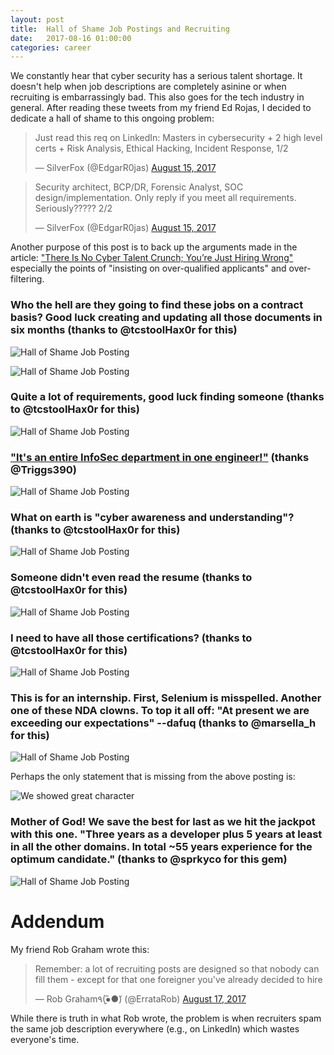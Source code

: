 ```yaml
---
layout: post
title:  Hall of Shame Job Postings and Recruiting
date:   2017-08-16 01:00:00
categories: career
---
```


We constantly hear that cyber security has a serious talent shortage.  It doesn't help when job descriptions are completely asinine or when recruiting is embarrassingly bad.  This also goes for the tech industry in general.  After reading these tweets from my friend Ed Rojas, I decided to dedicate a hall of shame to this ongoing problem:

<blockquote class="twitter-tweet" data-lang="en"><p lang="en" dir="ltr">Just read this req on LinkedIn: Masters in cybersecurity + 2 high level certs + Risk Analysis, Ethical Hacking, Incident Response, 1/2</p>&mdash; SilverFox (@EdgarR0jas) <a href="https://twitter.com/EdgarR0jas/status/897529699290800128">August 15, 2017</a></blockquote>

<blockquote class="twitter-tweet" data-lang="en"><p lang="en" dir="ltr">Security architect, BCP/DR, Forensic Analyst, SOC design/implementation. Only reply if you meet all requirements. Seriously????? 2/2</p>&mdash; SilverFox (@EdgarR0jas) <a href="https://twitter.com/EdgarR0jas/status/897529959656194048">August 15, 2017</a></blockquote>

Another purpose of this post is to back up the arguments made in the article: ["There Is No Cyber Talent Crunch; You’re Just Hiring Wrong"](https://www.tripwire.com/state-of-security/risk-based-security-for-executives/connecting-security-to-the-business/there-is-no-cyber-talent-crunch-youre-just-hiring-wrong/) especially the points of "insisting on over-qualified applicants" and over-filtering.

### Who the hell are they going to find these jobs on a contract basis? Good luck creating and updating all those documents in six months (thanks to @tcstoolHax0r for this)

![Hall of Shame Job Posting](/images/hos_002.jpg)

![Hall of Shame Job Posting](/images/hos_006.jpg)

### Quite a lot of requirements, good luck finding someone (thanks to @tcstoolHax0r for this)

![Hall of Shame Job Posting](/images/hos_004.jpg)

### ["It's an entire InfoSec department in one engineer!"](https://twitter.com/Triggs390/status/898023922075140096) (thanks @Triggs390)

![Hall of Shame Job Posting](/images/hos_003.jpg)

### What on earth is "cyber awareness and understanding"? (thanks to @tcstoolHax0r for this)

![Hall of Shame Job Posting](/images/hos_005.jpg)

### Someone didn't even read the resume (thanks to @tcstoolHax0r for this)

![Hall of Shame Job Posting](/images/hos_008.jpg)

### I need to have all those certifications? (thanks to @tcstoolHax0r for this)

![Hall of Shame Job Posting](/images/hos_001.jpg)

### This is for an internship. First, Selenium is misspelled.  Another one of these NDA clowns.  To top it all off: "At present we are exceeding our expectations" --dafuq (thanks to @marsella_h for this)

![Hall of Shame Job Posting](/images/hos_009.jpg)

Perhaps the only statement that is missing from the above posting is:

![We showed great character](/images/we-showed-great-character.jpg)

### Mother of God! We save the best for last as we hit the jackpot with this one. "Three years as a developer plus 5 years at least in all the other domains. In total ~55 years experience for the optimum candidate." (thanks to @sprkyco for this gem)

![Hall of Shame Job Posting](/images/hos_010.jpg)

# Addendum

My friend Rob Graham wrote this:

<blockquote class="twitter-tweet" data-lang="en"><p lang="en" dir="ltr">Remember: a lot of recruiting posts are designed so that nobody can fill them - except for that one foreigner you&#39;ve already decided to hire</p>&mdash; Rob Graham٩(●̮̮̃●̃) (@ErrataRob) <a href="https://twitter.com/ErrataRob/status/898015231309262848">August 17, 2017</a></blockquote>

While there is truth in what Rob wrote, the problem is when recruiters spam the same job description everywhere (e.g., on LinkedIn) which wastes everyone's time.